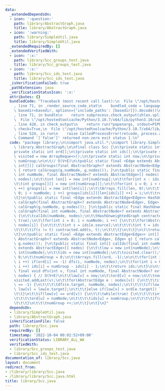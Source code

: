 ```yaml
---
data:
  _extendedDependsOn:
  - icon: ':question:'
    path: library/AbstractGraph.java
    title: library/AbstractGraph.java
  - icon: ':warning:'
    path: library/SimpleUtil.java
    title: library/SimpleUtil.java
  _extendedRequiredBy: []
  _extendedVerifiedWith:
  - icon: ':x:'
    path: library/Scc_groups_test.java
    title: library/Scc_groups_test.java
  - icon: ':x:'
    path: library/Scc_ids_test.java
    title: library/Scc_ids_test.java
  _isVerificationFailed: true
  _pathExtension: java
  _verificationStatusIcon: ':x:'
  attributes: {}
  bundledCode: "Traceback (most recent call last):\n  File \"/opt/hostedtoolcache/Python/3.10.7/x64/lib/python3.10/site-packages/onlinejudge_verify/documentation/build.py\"\
    , line 71, in _render_source_code_stat\n    bundled_code = language.bundle(stat.path,\
    \ basedir=basedir, options={'include_paths': [basedir]}).decode()\n  File \"/opt/hostedtoolcache/Python/3.10.7/x64/lib/python3.10/site-packages/onlinejudge_verify/languages/user_defined.py\"\
    , line 71, in bundle\n    return subprocess.check_output(shlex.split(command))\n\
    \  File \"/opt/hostedtoolcache/Python/3.10.7/x64/lib/python3.10/subprocess.py\"\
    , line 420, in check_output\n    return run(*popenargs, stdout=PIPE, timeout=timeout,\
    \ check=True,\n  File \"/opt/hostedtoolcache/Python/3.10.7/x64/lib/python3.10/subprocess.py\"\
    , line 524, in run\n    raise CalledProcessError(retcode, process.args,\nsubprocess.CalledProcessError:\
    \ Command '['false']' returned non-zero exit status 1.\n"
  code: "package library;\n\nimport java.util.*;\nimport library.SimpleUtil;\nimport\
    \ library.AbstractGraph;\n\nfinal class Scc {\n\tprivate static int low[];\n\t\
    private static int ord[];\n\tprivate static int ids[];\n\tprivate static Deque<Integer>\
    \ visited = new ArrayDeque<>();\n\tprivate static int now;\n\tprivate static int\
    \ numGroup;\n\n\t// O(V+E)\n\tpublic static final <Edge extends AbstractEdge<Edge>>\
    \ int[][] calGroups(final AbstractGraph<? extends AbstractNode<Edge>, Edge> g)\
    \ { return calGroups(g.numNode, g.nodes()); }\n\tpublic static final int[][] calGroups(final\
    \ int numNode, final AbstractNode<? extends AbstractEdge>[] nodes) {\n\t\tcalIds(numNode,\
    \ nodes);\n\t\tint len[] = new int[numGroup];\n\t\tfor(int x : ids) len[x] ++;\n\
    \t\tint groups[][] = new int[numGroup][];\n\t\tfor(int i = 0; i < numGroup; i\
    \ ++) groups[i] = new int[len[i]];\n\t\tArrays.fill(len, 0);\n\t\tfor(int i =\
    \ 0; i < numNode; i ++) groups[ids[i]][len[ids[i]] ++] = i;\n\t\treturn groups;\n\
    \t}\n\tpublic static final <Edge extends AbstractEdge<Edge>> HashUnweightedGraph\
    \ calGraph(final AbstractGraph<? extends AbstractNode<Edge>, Edge> g) { return\
    \ calGraph(g.numNode, g.nodes()); }\n\tpublic static final HashUnweightedGraph\
    \ calGraph(final int numNode, final AbstractNode<? extends AbstractEdge>[] nodes)\
    \ {\n\t\tcalIds(numNode, nodes);\n\t\tHashUnweightedGraph contracted = new HashUnweightedGraph(numGroup,\
    \ true);\n\t\tfor(int i = 0; i < numNode; i ++) {\n\t\t\tfor(AbstractEdge e :\
    \ nodes[i]) {\n\t\t\t\tint s = ids[e.source];\n\t\t\t\tint t = ids[e.target];\n\
    \t\t\t\tif(s != t) contracted.add(s, t);\n\t\t\t}\n\t\t}\n\t\treturn contracted;\n\
    \t}\n\tpublic static final <Edge extends AbstractEdge<Edge>> int[] calIds(final\
    \ AbstractGraph<? extends AbstractNode<Edge>, Edge> g) { return calIds(g.numNode,\
    \ g.nodes()); }\n\tpublic static final int[] calIds(final int numNode, final AbstractNode<?\
    \ extends AbstractEdge>[] nodes) {\n\t\tlow = new int[numNode];\n\t\tord = new\
    \ int[numNode];\n\t\tids = new int[numNode];\n\t\tvisited.clear();\n\t\tnow =\
    \ 0;\n\t\tnumGroup = 0;\n\t\tArrays.fill(ord, -1);\n\n\t\tfor(int i = 0; i < numNode;\
    \ i ++) if(ord[i] == -1) dfs(i, numNode, nodes);\n\t\tfor(int i = 0; i < numNode;\
    \ i ++) ids[i] = numGroup - ids[i] - 1;\n\t\treturn ids;\n\t}\n\n\tprivate static\
    \ final void dfs(int v, final int numNode, final AbstractNode<? extends AbstractEdge>[]\
    \ nodes) { // O(V+E)\n\t\tlow[v] = now;\n\t\tord[v] = now;\n\t\tnow ++;\n\t\t\
    visited.addLast(v);\n\t\tfor(AbstractEdge e : nodes[v]) {\n\t\t\tif(ord[e.target]\
    \ == -1) {\n\t\t\t\tdfs(e.target, numNode, nodes);\n\t\t\t\tif(low[v] > low[e.target])\
    \ low[v] = low[e.target];\n\t\t\t}else if(low[v] > ord[e.target]) low[v] = ord[e.target];\n\
    \t\t}\n\t\tif(low[v] == ord[v]) {\n\t\t\twhile(true) {\n\t\t\t\tint u = visited.removeLast();\n\
    \t\t\t\tord[u] = numNode;\n\t\t\t\tids[u] = numGroup;\n\t\t\t\tif(u == v) break;\n\
    \t\t\t}\n\t\t\tnumGroup ++;\n\t\t}\n\t}\n}"
  dependsOn:
  - library/SimpleUtil.java
  - library/AbstractGraph.java
  isVerificationFile: false
  path: library/Scc.java
  requiredBy: []
  timestamp: '2022-10-04 00:02:52+09:00'
  verificationStatus: LIBRARY_ALL_WA
  verifiedWith:
  - library/Scc_groups_test.java
  - library/Scc_ids_test.java
documentation_of: library/Scc.java
layout: document
redirect_from:
- /library/library/Scc.java
- /library/library/Scc.java.html
title: library/Scc.java
---
```

